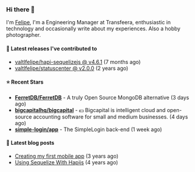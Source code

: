 ### Hi there 👋

I'm [Felipe](https://felipe.im), I'm a Engineering Manager at Transfeera, enthusiastic in technology and occasionally write about my experiences. Also a hobby photographer.

#### 🚀 Latest releases I've contributed to


- [valtlfelipe/hapi-sequelizejs @ v4.6.1](https://github.com/valtlfelipe/hapi-sequelizejs/releases/tag/v4.6.1) (7 months ago)
- [valtlfelipe/statuscenter @ v2.0.0](https://github.com/valtlfelipe/statuscenter/releases/tag/v2.0.0) (2 years ago)

#### ⭐ Recent Stars
- **[FerretDB/FerretDB](https://github.com/FerretDB/FerretDB)** - A truly Open Source MongoDB alternative (3 days ago)
- **[bigcapitalhq/bigcapital](https://github.com/bigcapitalhq/bigcapital)** - 💵 Bigcapital is intelligent cloud and open-source accounting software for small and medium businesses. (4 days ago)
- **[simple-login/app](https://github.com/simple-login/app)** - The SimpleLogin back-end (1 week ago)

#### 📄 Latest blog posts
- [Creating my first mobile app](https://felipe.im/posts/creating-my-first-mobile-app/) (3 years ago)
- [Using Sequelize With Hapijs](https://felipe.im/posts/using-sequelize-with-hapijs/) (4 years ago)